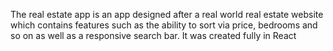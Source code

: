 The real estate app is an app designed after a real world real estate website which contains features such as the ability to sort via price, bedrooms and so on as well as a responsive search bar. It was created fully in React